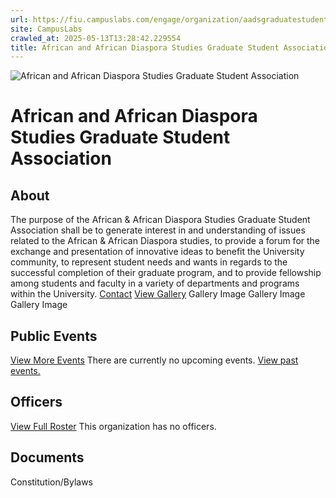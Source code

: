 ```yaml
---
url: https://fiu.campuslabs.com/engage/organization/aadsgraduatestudentassociation
site: CampusLabs
crawled_at: 2025-05-13T13:28:42.229554
title: African and African Diaspora Studies Graduate Student Association - Panther Connect
---
```


![African and African Diaspora Studies Graduate Student Association](https://se-images.campuslabs.com/clink/images/6606df9f-6126-4dff-9766-f3250dfdbc0952466922-2df1-45ea-96d4-25a9fc3f7b3e.png?preset=med-sq)
# African and African Diaspora Studies Graduate Student Association
## About
The purpose of the African & African Diaspora Studies Graduate Student Association shall be to generate interest in and understanding of issues related to the African & African Diaspora studies, to provide a forum for the exchange and presentation of innovative ideas to benefit the University community, to represent student needs and wants in regards to the successful completion of their graduate program, and to provide fellowship among students and faculty in a variety of departments and programs within the University.
[Contact](https://fiu.campuslabs.com/engage/organization/aadsgraduatestudentassociation/contact)
[View Gallery](https://fiu.campuslabs.com/engage/organization/aadsgraduatestudentassociation/gallery)
Gallery Image
Gallery Image
Gallery Image
## Public Events
[View More Events](https://fiu.campuslabs.com/engage/organization/aadsgraduatestudentassociation/events)
There are currently no upcoming events. [View past events.](https://fiu.campuslabs.com/engage/organization/aadsgraduatestudentassociation/events?showpastevents=true)
## Officers
[View Full Roster](https://fiu.campuslabs.com/engage/organization/aadsgraduatestudentassociation/roster)
This organization has no officers.
## Documents
[](https://fiu.campuslabs.com/engage/organization/aadsgraduatestudentassociation/documents/view/2366562)
Constitution/Bylaws
